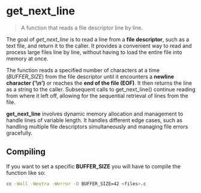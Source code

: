 # get_next_line

> A function that reads a file descriptor line by line.

The goal of *get_next_line* is to read a line from a **file descriptor**, such as a text file, and return it to the caller. It provides a convenient way to read and process large files line by line, without having to load the entire file into memory at once.

The function reads a specified number of characters at a time (*BUFFER_SIZE*) from the file descriptor until it encounters a **newline character ('\n')** or reaches the **end of the file (EOF)**. It then returns the line as a string to the caller. Subsequent calls to get_next_line() continue reading from where it left off, allowing for the sequential retrieval of lines from the file.

**get_next_line** involves dynamic memory allocation and management to handle lines of variable length. It handles different edge cases, such as handling multiple file descriptors simultaneously and managing file errors gracefully.

## Compiling

If you want to set a specific **BUFFER_SIZE** you will have to compile the function like so:
```zsh
cc -Wall -Wextra -Werror -D BUFFER_SIZE=42 <files>.c
```